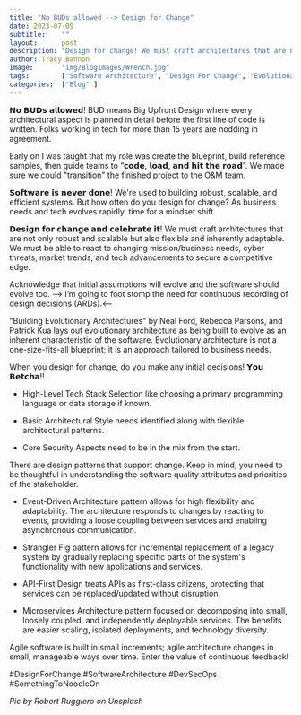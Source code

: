 ```yaml
---
title: "No BUDs allowed --> Design for Change"
date: 2023-07-09
subtitle:    ""
layout:      post 
description: "Design for change! We must craft architectures that are not only robust and scalable but also flexible and inherently adaptable. We must be able to react to changing mission/business needs, cyber threats, market trends, and tech advancements to secure a competitive edge"
author: Tracy Bannon
image:       "img/BlogImages/Wrench.jpg"
tags:        ["Software Architecture", "Design For Change", "Evolutionary Architecture"]
categories:  ["Blog" ]
---
```

𝗡𝗼 𝗕𝗨𝗗𝘀 𝗮𝗹𝗹𝗼𝘄𝗲𝗱! BUD means Big Upfront Design where every architectural aspect is planned in detail before the first line of code is written. Folks working in tech for more than 15 years are nodding in agreement. 


Early on I was taught that my role was create the blueprint, build reference samples, then guide teams to “𝗰𝗼𝗱𝗲, 𝗹𝗼𝗮𝗱, 𝗮𝗻𝗱 𝗵𝗶𝘁 𝘁𝗵𝗲 𝗿𝗼𝗮𝗱”. We made sure we could "transition" the finished project to the O&M team. 

𝗦𝗼𝗳𝘁𝘄𝗮𝗿𝗲 𝗶𝘀 𝗻𝗲𝘃𝗲𝗿 𝗱𝗼𝗻𝗲! We're used to building robust, scalable, and efficient systems. But how often do you design for change? As business needs and tech evolves rapidly, time for a mindset shift. 

𝗗𝗲𝘀𝗶𝗴𝗻 𝗳𝗼𝗿 𝗰𝗵𝗮𝗻𝗴𝗲 𝗮𝗻𝗱 𝗰𝗲𝗹𝗲𝗯𝗿𝗮𝘁𝗲 𝗶𝘁! We must craft architectures that are not only robust and scalable but also flexible and inherently adaptable. We must be able to react to changing mission/business needs, cyber threats, market trends, and tech advancements to secure a competitive edge.  

Acknowledge that initial assumptions will evolve and the software should evolve too. --> I’m going to foot stomp the need for continuous recording of design decisions (ARDs).<--

"Building Evolutionary Architectures" by Neal Ford, Rebecca Parsons, and Patrick Kua lays out evolutionary architecture as being built to evolve as an inherent characteristic of the software. Evolutionary architecture is not a one-size-fits-all blueprint; it is an approach tailored to business needs.

When you design for change, do you make any initial decisions! 𝗬𝗼𝘂 𝗕𝗲𝘁𝗰𝗵𝗮!! 

+ High-Level Tech Stack Selection like choosing a primary programming language or data storage if known.

+ Basic Architectural Style needs identified along with flexible architectural patterns.

+ Core Security Aspects need to be in the mix from the start.  

There are design patterns that support change. Keep in mind, you need to be thoughtful in understanding the software quality attributes and priorities of the stakeholder.

+ Event-Driven Architecture pattern allows for high flexibility and adaptability. The architecture responds to changes by reacting to events, providing a loose coupling between services and enabling asynchronous communication.

+ Strangler Fig pattern allows for incremental replacement of a legacy system by gradually replacing specific parts of the system's functionality with new applications and services.

+ API-First Design treats APIs as first-class citizens, protecting that services can be replaced/updated without disruption.

+ Microservices Architecture pattern focused on decomposing into small, loosely coupled, and independently deployable services. The benefits are easier scaling, isolated deployments, and technology diversity.

Agile software is built in small increments; agile architecture changes in small, manageable ways over time. Enter the value of continuous feedback!

#DesignForChange #SoftwareArchitecture #DevSecOps #SomethingToNoodleOn 

*Pic by Robert Ruggiero on Unsplash* 